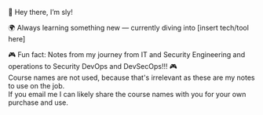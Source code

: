 
🌟 Hey there, I’m sly!

🌍 Always learning something new — currently diving into [insert tech/tool here]

🎮 Fun fact: Notes from my journey from IT and Security Engineering and operations to Security DevOps and DevSecOps!!!  🎮
<BR>
Course names are not used, because that's irrelevant as these are my notes to use on the job. <BR>
If you email me I can likely share the course names with you for your own purchase and use.
